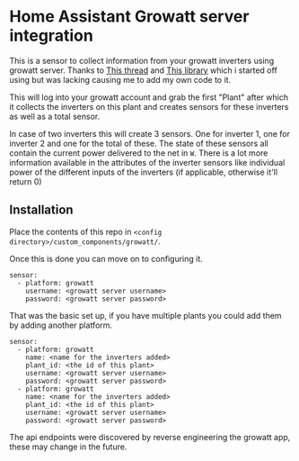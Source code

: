 # Home Assistant Growatt server integration
This is a sensor to collect information from your growatt inverters using growatt server.
Thanks to [This thread](https://community.home-assistant.io/t/anyone-experience-with-connecting-a-growatt-solar-inverter/60430/2)
and [This library](https://github.com/Sjord/growatt_api_client)
which i started off using but was lacking causing me to add my own code to it.

This will log into your growatt account and grab the first "Plant" after which it collects the inverters on this plant and creates sensors for these inverters as well as a total sensor.

In case of two inverters this will create 3 sensors. One for inverter 1, one for inverter 2 and one for the total of these. The state of these sensors all contain the current power delivered to the net in `W`. There is a lot more information available in the attributes of the inverter sensors like individual power of the different inputs of the inverters (if applicable, otherwise it'll return 0)


## Installation
Place the contents of this repo
in `<config directory>/custom_components/growatt/`.

Once this is done you can move on to configuring it.
```
sensor:
  - platform: growatt
    username: <growatt server username>
    password: <growatt server password>
```

That was the basic set up, if you have multiple plants you could add them by adding another platform.

```
sensor:
  - platform: growatt
    name: <name for the inverters added>
    plant_id: <the id of this plant>
    username: <growatt server username>
    password: <growatt server password>
  - platform: growatt
    name: <name for the inverters added>
    plant_id: <the id of this plant>
    username: <growatt server username>
    password: <growatt server password>
```

The api endpoints were discovered by reverse engineering the growatt app, these may change in the future.
